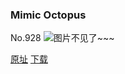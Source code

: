 ### Mimic Octopus
No.928
![图片不见了~~~](https://imgs.xkcd.com/comics/mimic_octopus.png)

[原址](https://xkcd.com//928) [下载](https://imgs.xkcd.com/comics/mimic_octopus.png)

